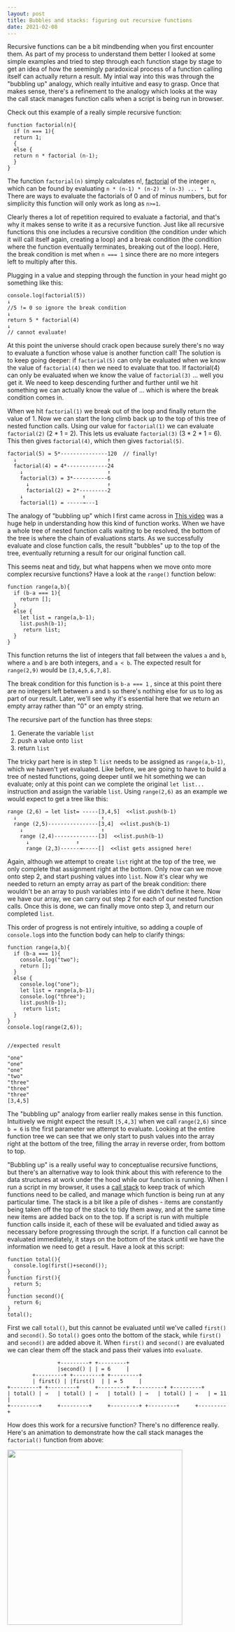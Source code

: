 ```yaml
---
layout: post
title: Bubbles and stacks: figuring out recursive functions
date: 2021-02-08
---
```


Recursive functions can be a bit mindbending when you first encounter them. As part of my process to understand them better I looked at some simple examples and tried to step through each function stage by stage to get an idea of how the seemingly paradoxical process of a function calling itself can actually return a result. My intial way into this was through the "bubbling up" analogy, which really intuitive and easy to grasp. Once that makes sense, there's a refinement to the analogy which looks at the way the call stack manages function calls when a script is being run in browser. 

Check out this example of a really simple recursive function:

	function factorial(n){
	  if (n === 1){
	  return 1;
	  {
	  else {
	  return n * factorial (n-1);
	  }
	} 

The function `factorial(n)` simply calculates n!, [factorial](https://en.wikipedia.org/wiki/Factorial) of the integer `n`, which can be found by evaluating `n * (n-1) * (n-2) * (n-3) ... * 1`. There are ways to evaluate the factorials of 0 and of minus numbers, but for simplicity this function will only work as long as `n>=1`. 

Clearly theres a lot of repetition required to evaluate a factorial, and that's why it makes sense to write it as a recursive function. Just like all recursive functions this one includes a recursive condition (the condition under which it will call itself again, creating a loop) and a break condition (the condition where the function eventually terminates, breaking out of the loop). Here, the break condition is met when `n === 1` since there are no more integers left to multiply after this.

Plugging in a value and stepping through the function in your head might go something like this:

	console.log(factorial(5))
	↓ 
	//5 != 0 so ignore the break condition
	↓ 
	return 5 * factorial(4) 
	↓ 
	// cannot evaluate!

At this point the universe should crack open because surely there's no way to evaluate a function whose value is another function call! The solution is to keep going deeper: if `factorial(5)` can only be evaluated when we know the value of `factorial(4)` then we need to evaluate that too. If factorial(4) can only be evaluated when we know the value of `factorial(3)` ... well you get it. We need to keep descending further and further until we hit something we can actually know the value of ... which is where the break condition comes in. 

When we hit `factorial(1)` we break out of the loop and finally return the value of 1. Now we can start the long climb back up to the top of this tree of nested function calls. Using our value for `factorial(1)` we can evaluate `factorial(2)` (2 * 1 = 2). This lets us evaluate `factorial(3)` (3 * 2 * 1 = 6). This then gives `factorial(4)`, which then gives `factorial(5)`.


	factorial(5) = 5*---------------120  // finally!
	  ↓                           	↑
	  factorial(4) = 4*-------------24   
	    ↓                       	↑
	    factorial(3) = 3*-----------6    
	      ↓                     	↑           
	      factorial(2) = 2*---------2   
		↓                 	↑   
		factorial(1) = -----→---1  
                                
The analogy of "bubbling up" which I first came across in [This video](https://www.youtube.com/watch?v=LteNqj4DFD8) was a huge help in understanding how this kind of function works. When we have a whole tree of nested function calls waiting to be resolved, the bottom of the tree is where the chain of evaluations starts. As we successfully evaluate and close function calls, the result "bubbles" up to the top of the tree, eventually returning a result for our original function call.

This seems neat and tidy, but what happens when we move onto more complex recursive functions? Have a look at the `range()` function below:


	function range(a,b){
	  if (b-a === 1){
	    return [];
	  }
	  else {
	    let list = range(a,b-1);    
	    list.push(b-1);
	     return list;
	  }
	}

This function returns the list of integers that fall between the values `a` and `b`, where `a` and `b` are both integers, and `a < b`. The expected result for `range(2,9)` would be `[3,4,5,6,7,8]`.

The break condition for this function is `b-a === 1` , since at this point there are no integers left between `a` and `b` so there's nothing else for us to log as part of our result. Later, we'll see why it's essential here that we return an empty array rather than "0" or an empty string.

The recursive part of the function has three steps:

1. Generate the variable `list`
2. push a value onto `list`
3. return `list`

The tricky part here is in step 1: `list` needs to be assigned as `range(a,b-1)`, which we haven't yet evaluated. Like before, we are going to have to build a tree of nested functions, going deeper until we hit something we can evaluate; only at this point can we complete the original `let list...` instruction and assign the variable `list`. 
Using `range(2,6)` as an example we would expect to get a tree like this:


	range (2,6) → let list= -----[3,4,5]  <<list.push(b-1)
	  ↓                           ↑
	  range (2,5)----------------[3,4]  <<list.push(b-1)
	    ↓                         ↑
	    range (2,4)--------------[3]  <<list.push(b-1)
	      ↓ 		      ↑
	      range (2,3)------→-----[]  <<list gets assigned here!


Again, although we attempt to create `list` right at the top of the tree, we only complete that assignment right at the bottom. Only now can we move onto step 2, and start pushing values into `list`. Now it's clear why we needed to return an empty array as part of the break condition: there wouldn't be an array to push variables into if we didn't define it here. Now we have our array, we can carry out step 2 for each of our nested function calls. Once this is done, we can finally move onto step 3, and return our completed `list`.

This order of progress is not entirely intuitive, so adding a couple of `console.log`s into the function body can help to clarify things:

	function range(a,b){
	  if (b-a === 1){
	    console.log("two");
	    return [];
	  }
	  else {
	    console.log("one");
	    let list = range(a,b-1);
	    console.log("three");
	    list.push(b-1);
	     return list;
	  }
	}
	console.log(range(2,6));


	//expected result

	"one"
	"one"
	"one"
	"two"
	"three"
	"three"
	"three"
	[3,4,5]

The "bubbling up" analogy from earlier really makes sense in this function. Intuitively we might expect the result `[5,4,3]` when we call `range(2,6)` since `b = 6` is the first parameter we attempt to evaluate. Looking at the entire function tree we can see that we only start to push values into the array right at the bottom of the tree, filling the array in reverse order, from bottom to top. 

"Bubbling up" is a really useful way to conceptualise recursive functions, but there's an alternative way to look think about this with reference to the data structures at work under the hood while our function is running. When I run a script in my browser, it uses a [call stack](https://developer.mozilla.org/en-US/docs/Glossary/Call_stack) to keep track of which functions need to be called, and manage which function is being run at any particular time. The stack is a bit like a pile of dishes - items are constantly being taken off the top of the stack to tidy them away, and at the same time new items are added back on to the top. If a script is run with multiple function calls inside it, each of these will be evaluated and tidied away as necessary before progressing through the script. If a function call cannot be evaluated immediately, it stays on the bottom of the stack until we have the information we need to get a result. Have a look at this script:

	function total(){
	  console.log(first()+second());
	}
	function first(){
	  return 5;
	}
	function second(){
	  return 6;
	}
	total();


First we call `total()`, but this cannot be evaluated until we've called `first()` and `second()`. So `total()` goes onto the bottom of the stack, while `first()` and `second()` are added above it. When `first()` and `second()` are evaluated we can clear them off the stack and pass their values into `evaluate`. 

					+---------+	+---------+ 		
					|second() |	| = 6     |
			+---------+	+---------+	+---------+ 	
			| first() |	|first()  |	| = 5     |
	+---------+	+---------+     +---------+	+---------+	+---------+  		
	| total() | →   | total() | →   | total() | →	| total() | →   | = 11    |
	+---------+     +---------+     +---------+	+---------+ 	+---------+ 	 	

How does this work for a recursive function? There's no difference really. Here's an animation to demonstrate how the call stack manages the `factorial()` function from above:

<img src="https://github.com/jxbx/jxbx.github.io/blob/main/images/factorialanim.gif?raw=true" width="400px">



